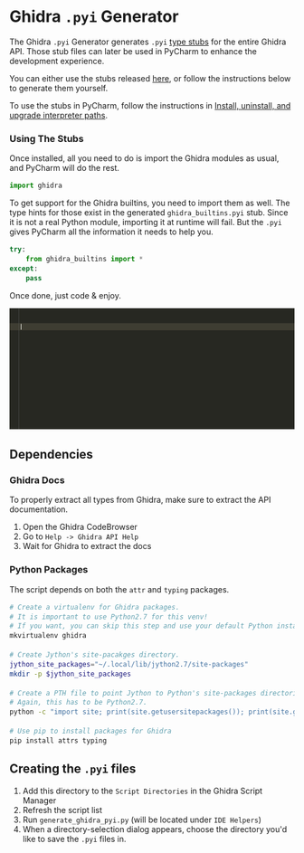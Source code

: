 # Ghidra `.pyi` Generator

The Ghidra `.pyi` Generator generates `.pyi` [type stubs][pep-0484]
for the entire Ghidra API.
Those stub files can later be used in PyCharm to enhance the development experience.

You can either use the stubs released [here][latest-release], or follow the instructions below to generate them yourself.

To use the stubs in PyCharm, follow the instructions in [Install, uninstall, and upgrade interpreter paths][interpreter-paths].

### Using The Stubs

Once installed, all you need to do is import the Ghidra modules as usual, and PyCharm will do the rest.

```python
import ghidra
```

To get support for the Ghidra builtins, you need to import them as well. The type hints for those exist in
the generated `ghidra_builtins.pyi` stub. Since it is not a real Python module, importing it at runtime will fail.
But the `.pyi` gives PyCharm all the information it needs to help you.

```python
try:
    from ghidra_builtins import *
except:
    pass
```

Once done, just code & enjoy.

![Pycharm Demo][pycharm-demo]


## Dependencies

### Ghidra Docs

To properly extract all types from Ghidra, make sure to extract the API documentation.

1. Open the Ghidra CodeBrowser
2. Go to `Help -> Ghidra API Help`
3. Wait for Ghidra to extract the docs

### Python Packages

The script depends on both the `attr` and `typing` packages.

```bash
# Create a virtualenv for Ghidra packages.
# It is important to use Python2.7 for this venv!
# If you want, you can skip this step and use your default Python installation.
mkvirtualenv ghidra
 
# Create Jython's site-pacakges directory.
jython_site_packages="~/.local/lib/jython2.7/site-packages"
mkdir -p $jython_site_packages
 
# Create a PTH file to point Jython to Python's site-packages directories.
# Again, this has to be Python2.7.
python -c "import site; print(site.getusersitepackages()); print(site.getsitepackages()[-1])" > $jython_site_packages/python.pth
 
# Use pip to install packages for Ghidra
pip install attrs typing
```

## Creating the `.pyi` files

1. Add this directory to the `Script Directories` in the Ghidra Script Manager
2. Refresh the script list
3. Run `generate_ghidra_pyi.py` (will be located under `IDE Helpers`)
4. When a directory-selection dialog appears, choose the directory you'd like to save the `.pyi` files in.


[interpreter-paths]: https://www.jetbrains.com/help/pycharm/installing-uninstalling-and-reloading-interpreter-paths.html
[latest-release]: https://github.com/VDOO-Connected-Trust/ghidra-pyi-generator/releases/latest
[pep-0484]: https://www.python.org/dev/peps/pep-0484/
[pycharm-demo]: ./media/pycharm_demo.gif